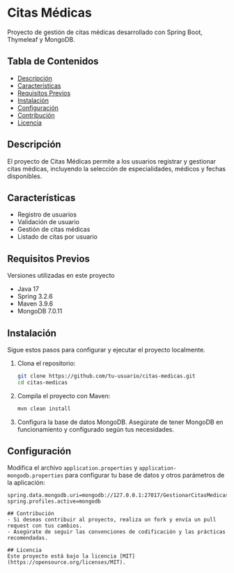 # Citas Médicas

Proyecto de gestión de citas médicas desarrollado con Spring Boot, Thymeleaf y MongoDB.

## Tabla de Contenidos

- [Descripción](#descripción)
- [Características](#características)
- [Requisitos Previos](#requisitos-previos)
- [Instalación](#instalación)
- [Configuración](#configuración)
- [Contribución](#contribución)
- [Licencia](#licencia)

## Descripción

El proyecto de Citas Médicas permite a los usuarios registrar y gestionar citas médicas, incluyendo la selección de especialidades, médicos y fechas disponibles.

## Características

- Registro de usuarios
- Validación de usuario
- Gestión de citas médicas
- Listado de citas por usuario

## Requisitos Previos

Versiones utilizadas en este proyecto 
- Java 17
- Spring 3.2.6 
- Maven 3.9.6 
- MongoDB 7.0.11 

## Instalación

Sigue estos pasos para configurar y ejecutar el proyecto localmente.

1. Clona el repositorio:
    ```bash
    git clone https://github.com/tu-usuario/citas-medicas.git
    cd citas-medicas
    ```

2. Compila el proyecto con Maven:
    ```bash
    mvn clean install
    ```

3. Configura la base de datos MongoDB. Asegúrate de tener MongoDB en funcionamiento y configurado según tus necesidades.

## Configuración

Modifica el archivo `application.properties` y  `application-mongodb.properties` para configurar tu base de datos y otros parámetros de la aplicación:

```properties
spring.data.mongodb.uri=mongodb://127.0.0.1:27017/GestionarCitasMedicas
spring.profiles.active=mongodb

## Contribución
- Si deseas contribuir al proyecto, realiza un fork y envía un pull request con tus cambios.
- Asegúrate de seguir las convenciones de codificación y las prácticas recomendadas.

## Licencia
Este proyecto está bajo la licencia [MIT](https://opensource.org/licenses/MIT).

